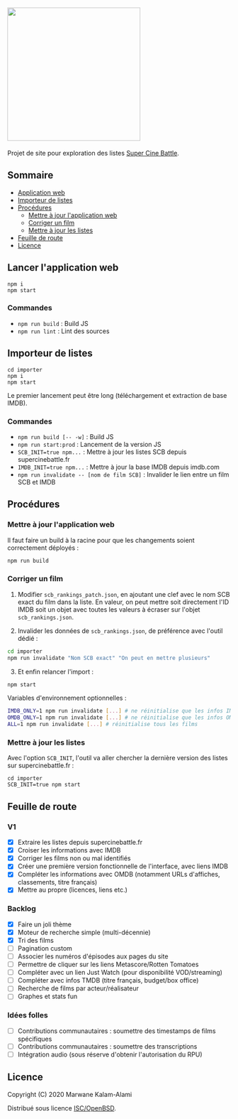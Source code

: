 # <img src="https://raw.githubusercontent.com/mkalam-alami/supercinemarbre/master/public/img/logo.png" width="300">  

Projet de site pour exploration des listes [Super Cine Battle](https://www.supercinebattle.fr/).

## Sommaire

* [Application web](#application-web)
* [Importeur de listes](#importeur-de-listes)
* [Procédures](#procédures)
  * [Mettre à jour l'application web](#mettre-à-jour-lapplication-web)
  * [Corriger un film](#corriger-un-film)
  * [Mettre à jour les listes](#mettre-à-jour-les-listes)
* [Feuille de route](#feuille-de-route)
* [Licence](#licence)

## Lancer l'application web

```
npm i
npm start
```

### Commandes

* `npm run build` : Build JS
* `npm run lint` : Lint des sources

## Importeur de listes

```
cd importer
npm i
npm start
```

Le premier lancement peut être long (téléchargement et extraction de base IMDB).

### Commandes

* `npm run build [-- -w]` : Build JS
* `npm run start:prod` : Lancement de la version JS
* `SCB_INIT=true npm...` : Mettre à jour les listes SCB depuis supercinebattle.fr
* `IMDB_INIT=true npm...` : Mettre à jour la base IMDB depuis imdb.com
* `npm run invalidate -- [nom de film SCB]` : Invalider le lien entre un film SCB et IMDB

## Procédures

### Mettre à jour l'application web

Il faut faire un build à la racine pour que les changements soient correctement déployés :

```bash
npm run build
```

### Corriger un film

1. Modifier `scb_rankings_patch.json`, en ajoutant une clef avec le nom SCB exact du film dans la liste. En valeur, on peut mettre soit directement l'ID IMDB soit un objet avec toutes les valeurs à écraser sur l'objet `scb_rankings.json`.

2. Invalider les données de `scb_rankings.json`, de préférence avec l'outil dédié :

```bash
cd importer
npm run invalidate "Nom SCB exact" "On peut en mettre plusieurs"
```

3.  Et enfin relancer l'import :

```bash
npm start
```

Variables d'environnement optionnelles :

```bash
IMDB_ONLY=1 npm run invalidate [...] # ne réinitialise que les infos IMDB
OMDB_ONLY=1 npm run invalidate [...] # ne réinitialise que les infos OMDB
ALL=1 npm run invalidate [...] # réinitialise tous les films
```

### Mettre à jour les listes

Avec l'option `SCB_INIT`, l'outil va aller chercher la dernière version des listes sur supercinebattle.fr :

```
cd importer
SCB_INIT=true npm start
```

## Feuille de route

### V1

- [x] Extraire les listes depuis supercinebattle.fr
- [x] Croiser les informations avec IMDB
- [x] Corriger les films non ou mal identifiés
- [x] Créer une première version fonctionnelle de l'interface, avec liens IMDB
- [x] Compléter les informations avec OMDB (notamment URLs d'affiches, classements, titre français)
- [x] Mettre au propre (licences, liens etc.)

### Backlog

- [x] Faire un joli thème
- [x] Moteur de recherche simple (multi-décennie)
- [x] Tri des films
- [ ] Pagination custom
- [ ] Associer les numéros d'épisodes aux pages du site
- [ ] Permettre de cliquer sur les liens Metascore/Rotten Tomatoes
- [ ] Compléter avec un lien Just Watch (pour disponibilité VOD/streaming)
- [ ] Compléter avec infos TMDB (titre français, budget/box office)
- [ ] Recherche de films par acteur/réalisateur
- [ ] Graphes et stats fun

### Idées folles

- [ ] Contributions communautaires : soumettre des timestamps de films spécifiques
- [ ] Contributions communautaires : soumettre des transcriptions
- [ ] Intégration audio (sous réserve d'obtenir l'autorisation du RPU)

## Licence

Copyright (C) 2020 Marwane Kalam-Alami

Distribué sous licence [ISC/OpenBSD](https://fr.wikipedia.org/wiki/Licence_ISC).